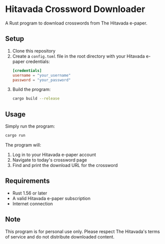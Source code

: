 # Hitavada Crossword Downloader

A Rust program to download crosswords from The Hitavada e-paper.

## Setup

1. Clone this repository
2. Create a `config.toml` file in the root directory with your Hitavada e-paper credentials:
   ```toml
   [credentials]
   username = "your_username"
   password = "your_password"
   ```
3. Build the program:
   ```bash
   cargo build --release
   ```

## Usage

Simply run the program:
```bash
cargo run
```

The program will:
1. Log in to your Hitavada e-paper account
2. Navigate to today's crossword page
3. Find and print the download URL for the crossword

## Requirements

- Rust 1.56 or later
- A valid Hitavada e-paper subscription
- Internet connection

## Note

This program is for personal use only. Please respect The Hitavada's terms of service and do not distribute downloaded content. 